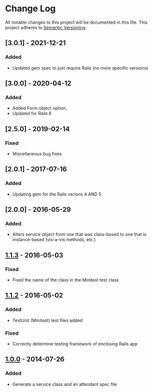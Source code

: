 # Change Log
All notable changes to this project will be documented in this file.
This project adheres to [Semantic Versioning](http://semver.org/).

## [3.0.1] - 2021-12-21
### Added
- Updated gem spec to just require Rails (no more specific versions)

## [3.0.0] - 2020-04-12
### Added
- Added Form object option,
- Updated for Rails 6

## [2.5.0] - 2019-02-14
### Fixed
- Miscellaneous bug fixes

## [2.0.1] - 2017-07-16
### Added
- Updating gem for the Rails verions 4 AND 5

## [2.0.0] - 2016-05-29
### Added
- Alters service object from one that was class-based to one that is instance-based (vis-a-vis methods, etc.)

## [1.1.3] - 2016-05-03
### Fixed
- Fixed the name of the class in the Minitest test class

## [1.1.2] - 2016-05-02
### Added
- TestUnit (Minitest) test files added

### Fixed
- Correctly determine testing framework of enclosing Rails app

## [1.0.0] - 2014-07-26
### Added
- Generate a service class and an attendant spec file

[1.1.3]: https://github.com/imageaid/rails_service_generator/compare/v1.1.2...v1.1.3
[1.1.2]: https://github.com/imageaid/rails_service_generator/compare/v1.0.0...v1.1.2
[1.0.0]: https://github.com/imageaid/rails_service_generator/tree/v1.0.0
